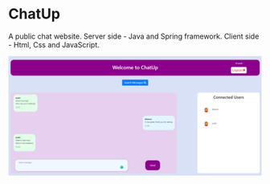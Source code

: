 # ChatUp
A public chat website.
Server side - Java and Spring framework.
Client side - Html, Css and JavaScript.



![](Screenshot1.png)
